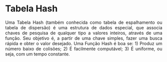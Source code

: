 # Tabela Hash
<div align="justify">
Uma Tabela Hash (também conhecida como tabela de espalhamento ou tabela de dispersão) é uma estrutura de dados especial, que associa chaves de pesquisa de qualquer tipo a valores inteiros, através de uma função. Seu objetivo é, a partir de uma chave simples, fazer uma busca rápida e obter o valor desejado.
Uma Função Hash é boa se:
1) Produz um número baixo de colisões;
2) É facilmente computável;
3) É uniforme, ou seja, com um tempo constante.

</dic>
